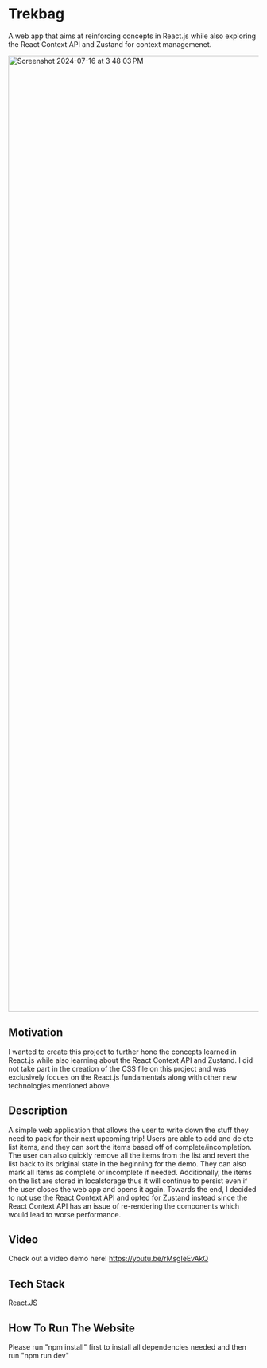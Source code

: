 # Trekbag

A web app that aims at reinforcing concepts in React.js while also exploring the React Context API and Zustand for context managemenet.

<img width="1920" alt="Screenshot 2024-07-16 at 3 48 03 PM" src="https://github.com/user-attachments/assets/8856f9bc-e4a8-46ee-890b-0ffb45f1bb7b">

## Motivation

I wanted to create this project to further hone the concepts learned in React.js while also learning about the React Context API and Zustand. I did not take part in the creation of the CSS file on this project and was exclusively focues on the React.js fundamentals along with other new technologies mentioned above.

## Description

A simple web application that allows the user to write down the stuff they need to pack for their next upcoming trip! Users are able to add and delete list items, and they can sort the items based off of complete/incompletion. The user can also quickly remove all the items from the list and revert the list back to its original state in the beginning for the demo. They can also mark all items as complete or incomplete if needed. Additionally, the items on the list are stored in localstorage thus it will continue to persist even if the user closes the web app and opens it again. Towards the end, I decided to not use the React Context API and opted for Zustand instead since the React Context API has an issue of re-rendering the components which would lead to worse performance.

## Video

Check out a video demo here! https://youtu.be/rMsgIeEvAkQ

## Tech Stack

React.JS

## How To Run The Website

Please run "npm install" first to install all dependencies needed and then run "npm run dev"

